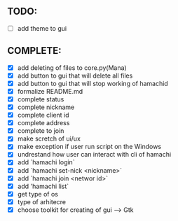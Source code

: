 ## TODO:
- [ ] add theme to gui



## COMPLETE:
- [x] add deleting of files to core.py(Mana)
- [x] add button to gui that will delete all files
- [x] add button to gui that will stop working of hamachid
- [x] formalize README.md
- [x] complete status
- [x] complete nickname
- [x] complete client id
- [x] complete address
- [x] complete to join
- [x] make scretch of ui/ux
- [x] make exception if user run script on the Windows
- [x] undrestand how user can interact with cli of hamachi
- [x] add \`hamachi login\`
- [x] add \`hamachi set-nick \<nickname\>\`
- [x] add \`hamachi join \<networ id\>\`
- [x] add \'hamachi list\`
- [x] get type of os
- [x] type of arhitecre
- [x] choose toolkit for creating of gui --> Gtk
